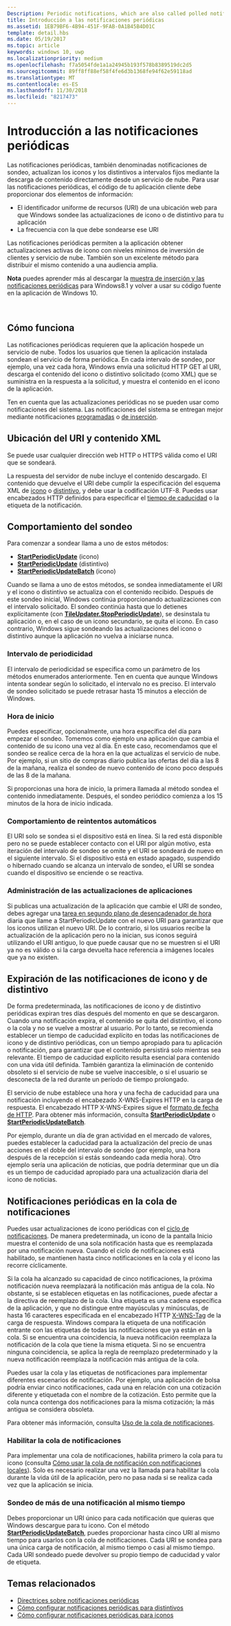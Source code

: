 ```yaml
---
Description: Periodic notifications, which are also called polled notifications, update tiles and badges at a fixed interval by downloading content from a cloud service.
title: Introducción a las notificaciones periódicas
ms.assetid: 1EB79BF6-4B94-451F-9FAB-0A1B45B4D01C
template: detail.hbs
ms.date: 05/19/2017
ms.topic: article
keywords: windows 10, uwp
ms.localizationpriority: medium
ms.openlocfilehash: f7a5054fde1a1a24945b193f578b8389519dc2d5
ms.sourcegitcommit: 89ff8ff88ef58f4fe6d3b1368fe94f62e59118ad
ms.translationtype: MT
ms.contentlocale: es-ES
ms.lasthandoff: 11/30/2018
ms.locfileid: "8217473"
---
```

# <a name="periodic-notification-overview"></a>Introducción a las notificaciones periódicas
 


Las notificaciones periódicas, también denominadas notificaciones de sondeo, actualizan los iconos y los distintivos a intervalos fijos mediante la descarga de contenido directamente desde un servicio de nube. Para usar las notificaciones periódicas, el código de tu aplicación cliente debe proporcionar dos elementos de información:

-   El identificador uniforme de recursos (URI) de una ubicación web para que Windows sondee las actualizaciones de icono o de distintivo para tu aplicación
-   La frecuencia con la que debe sondearse ese URI

Las notificaciones periódicas permiten a la aplicación obtener actualizaciones activas de icono con niveles mínimos de inversión de clientes y servicio de nube. También son un excelente método para distribuir el mismo contenido a una audiencia amplia.

**Nota**  puedes aprender más al descargar la [muestra de inserción y las notificaciones periódicas](http://go.microsoft.com/fwlink/p/?linkid=231476) para Windows8.1 y volver a usar su código fuente en la aplicación de Windows 10.

 

## <a name="how-it-works"></a>Cómo funciona


Las notificaciones periódicas requieren que la aplicación hospede un servicio de nube. Todos los usuarios que tienen la aplicación instalada sondean el servicio de forma periódica. En cada intervalo de sondeo, por ejemplo, una vez cada hora, Windows envía una solicitud HTTP GET al URI, descarga el contenido del icono o distintivo solicitado (como XML) que se suministra en la respuesta a la solicitud, y muestra el contenido en el icono de la aplicación.

Ten en cuenta que las actualizaciones periódicas no se pueden usar como notificaciones del sistema. Las notificaciones del sistema se entregan mejor mediante notificaciones [programadas](https://msdn.microsoft.com/library/windows/apps/hh465417) o [de inserción](https://msdn.microsoft.com/library/windows/apps/xaml/hh868252).

## <a name="uri-location-and-xml-content"></a>Ubicación del URI y contenido XML


Se puede usar cualquier dirección web HTTP o HTTPS válida como el URI que se sondeará.

La respuesta del servidor de nube incluye el contenido descargado. El contenido que devuelve el URI debe cumplir la especificación del esquema XML de [icono](adaptive-tiles-schema.md) o [distintivo](https://msdn.microsoft.com/library/windows/apps/br212851), y debe usar la codificación UTF-8. Puedes usar encabezados HTTP definidos para especificar el [tiempo de caducidad](#expiration-of-tile-and-badge-notifications) o la etiqueta de la notificación.

## <a name="polling-behavior"></a>Comportamiento del sondeo


Para comenzar a sondear llama a uno de estos métodos:

-   [**StartPeriodicUpdate**](https://docs.microsoft.com/uwp/api/Windows.UI.Notifications.TileUpdater#Windows_UI_Notifications_TileUpdater_StartPeriodicUpdate_Windows_Foundation_Uri_Windows_Foundation_DateTime_Windows_UI_Notifications_PeriodicUpdateRecurrence_) (icono)
-   [**StartPeriodicUpdate**](https://docs.microsoft.com/uwp/api/Windows.UI.Notifications.BadgeUpdater#Windows_UI_Notifications_BadgeUpdater_StartPeriodicUpdate_Windows_Foundation_Uri_Windows_Foundation_DateTime_Windows_UI_Notifications_PeriodicUpdateRecurrence_) (distintivo)
-   [**StartPeriodicUpdateBatch**](https://docs.microsoft.com/uwp/api/Windows.UI.Notifications.TileUpdater#Windows_UI_Notifications_TileUpdater_StartPeriodicUpdateBatch_Windows_Foundation_Collections_IIterable_1_Windows_UI_Notifications_PeriodicUpdateRecurrence_) (icono)

Cuando se llama a uno de estos métodos, se sondea inmediatamente el URI y el icono o distintivo se actualiza con el contenido recibido. Después de este sondeo inicial, Windows continúa proporcionando actualizaciones con el intervalo solicitado. El sondeo continúa hasta que lo detienes explícitamente (con [**TileUpdater.StopPeriodicUpdate**](https://docs.microsoft.com/uwp/api/Windows.UI.Notifications.TileUpdater.StopPeriodicUpdate)), se desinstala tu aplicación o, en el caso de un icono secundario, se quita el icono. En caso contrario, Windows sigue sondeando las actualizaciones del icono o distintivo aunque la aplicación no vuelva a iniciarse nunca.

### <a name="the-recurrence-interval"></a>Intervalo de periodicidad

El intervalo de periodicidad se especifica como un parámetro de los métodos enumerados anteriormente. Ten en cuenta que aunque Windows intenta sondear según lo solicitado, el intervalo no es preciso. El intervalo de sondeo solicitado se puede retrasar hasta 15 minutos a elección de Windows.

### <a name="the-start-time"></a>Hora de inicio

Puedes especificar, opcionalmente, una hora específica del día para empezar el sondeo. Tomemos como ejemplo una aplicación que cambia el contenido de su icono una vez al día. En este caso, recomendamos que el sondeo se realice cerca de la hora en la que actualizas el servicio de nube. Por ejemplo, si un sitio de compras diario publica las ofertas del día a las 8 de la mañana, realiza el sondeo de nuevo contenido de icono poco después de las 8 de la mañana.

Si proporcionas una hora de inicio, la primera llamada al método sondea el contenido inmediatamente. Después, el sondeo periódico comienza a los 15 minutos de la hora de inicio indicada.

### <a name="automatic-retry-behavior"></a>Comportamiento de reintentos automáticos

El URI solo se sondea si el dispositivo está en línea. Si la red está disponible pero no se puede establecer contacto con el URI por algún motivo, esta iteración del intervalo de sondeo se omite y el URI se sondeará de nuevo en el siguiente intervalo. Si el dispositivo está en estado apagado, suspendido o hibernado cuando se alcanza un intervalo de sondeo, el URI se sondea cuando el dispositivo se enciende o se reactiva.

### <a name="handling-app-updates"></a>Administración de las actualizaciones de aplicaciones

Si publicas una actualización de la aplicación que cambie el URI de sondeo, debes agregar una [tarea en segundo plano de desencadenador de hora](../../../launch-resume/run-a-background-task-on-a-timer-.md) diaria que llame a StartPeriodicUpdate con el nuevo URI para garantizar que los iconos utilizan el nuevo URI. De lo contrario, si los usuarios recibe la actualización de la aplicación pero no la inician, sus iconos seguirá utilizando el URI antiguo, lo que puede causar que no se muestren si el URI ya no es válido o si la carga devuelta hace referencia a imágenes locales que ya no existen.

## <a name="expiration-of-tile-and-badge-notifications"></a>Expiración de las notificaciones de icono y de distintivo


De forma predeterminada, las notificaciones de icono y de distintivo periódicas expiran tres días después del momento en que se descargaron. Cuando una notificación expira, el contenido se quita del distintivo, el icono o la cola y no se vuelve a mostrar al usuario. Por lo tanto, se recomienda establecer un tiempo de caducidad explícito en todas las notificaciones de icono y de distintivo periódicas, con un tiempo apropiado para tu aplicación o notificación, para garantizar que el contenido persistirá solo mientras sea relevante. El tiempo de caducidad explícito resulta esencial para contenido con una vida útil definida. También garantiza la eliminación de contenido obsoleto si el servicio de nube se vuelve inaccesible, o si el usuario se desconecta de la red durante un período de tiempo prolongado.

El servicio de nube establece una hora y una fecha de caducidad para una notificación incluyendo el encabezado X-WNS-Expires HTTP en la carga de respuesta. El encabezado HTTP X-WNS-Expires sigue el [formato de fecha de HTTP](http://go.microsoft.com/fwlink/p/?linkid=253706). Para obtener más información, consulta [**StartPeriodicUpdate**](https://docs.microsoft.com/uwp/api/Windows.UI.Notifications.TileUpdater#Windows_UI_Notifications_TileUpdater_StartPeriodicUpdate_Windows_Foundation_Uri_Windows_Foundation_DateTime_Windows_UI_Notifications_PeriodicUpdateRecurrence_) o [**StartPeriodicUpdateBatch**](https://docs.microsoft.com/uwp/api/Windows.UI.Notifications.TileUpdater#Windows_UI_Notifications_TileUpdater_StartPeriodicUpdateBatch_Windows_Foundation_Collections_IIterable_1_Windows_UI_Notifications_PeriodicUpdateRecurrence_).

Por ejemplo, durante un día de gran actividad en el mercado de valores, puedes establecer la caducidad para la actualización del precio de unas acciones en el doble del intervalo de sondeo (por ejemplo, una hora después de la recepción si estás sondeando cada media hora). Otro ejemplo sería una aplicación de noticias, que podría determinar que un día es un tiempo de caducidad apropiado para una actualización diaria del icono de noticias.

## <a name="periodic-notifications-in-the-notification-queue"></a>Notificaciones periódicas en la cola de notificaciones


Puedes usar actualizaciones de icono periódicas con el [ciclo de notificaciones](https://msdn.microsoft.com/library/windows/apps/hh781199). De manera predeterminada, un icono de la pantalla Inicio muestra el contenido de una sola notificación hasta que es reemplazada por una notificación nueva. Cuando el ciclo de notificaciones está habilitado, se mantienen hasta cinco notificaciones en la cola y el icono las recorre cíclicamente.

Si la cola ha alcanzado su capacidad de cinco notificaciones, la próxima notificación nueva reemplazará la notificación más antigua de la cola. No obstante, si se establecen etiquetas en las notificaciones, puede afectar a la directiva de reemplazo de la cola. Una etiqueta es una cadena específica de la aplicación, y que no distingue entre mayúsculas y minúsculas, de hasta 16 caracteres especificada en el encabezado HTTP [X-WNS-Tag](https://msdn.microsoft.com/library/windows/apps/hh465435.aspx#pncodes_x_wns_tag) de la carga de respuesta. Windows compara la etiqueta de una notificación entrante con las etiquetas de todas las notificaciones que ya están en la cola. Si se encuentra una coincidencia, la nueva notificación reemplaza la notificación de la cola que tiene la misma etiqueta. Si no se encuentra ninguna coincidencia, se aplica la regla de reemplazo predeterminado y la nueva notificación reemplaza la notificación más antigua de la cola.

Puedes usar la cola y las etiquetas de notificaciones para implementar diferentes escenarios de notificación. Por ejemplo, una aplicación de bolsa podría enviar cinco notificaciones, cada una en relación con una cotización diferente y etiquetada con el nombre de la cotización. Esto permite que la cola nunca contenga dos notificaciones para la misma cotización; la más antigua se considera obsoleta.

Para obtener más información, consulta [Uso de la cola de notificaciones](https://msdn.microsoft.com/library/windows/apps/hh781199).

### <a name="enabling-the-notification-queue"></a>Habilitar la cola de notificaciones

Para implementar una cola de notificaciones, habilita primero la cola para tu icono (consulta [Cómo usar la cola de notificación con notificaciones locales](https://blogs.msdn.microsoft.com/tiles_and_toasts/2016/01/05/quickstart-how-to-use-the-tile-notification-queue-with-local-notifications/)). Solo es necesario realizar una vez la llamada para habilitar la cola durante la vida útil de la aplicación, pero no pasa nada si se realiza cada vez que la aplicación se inicia.

### <a name="polling-for-more-than-one-notification-at-a-time"></a>Sondeo de más de una notificación al mismo tiempo

Debes proporcionar un URI único para cada notificación que quieras que Windows descargue para tu icono. Con el método [**StartPeriodicUpdateBatch**](https://docs.microsoft.com/uwp/api/Windows.UI.Notifications.TileUpdater#Windows_UI_Notifications_TileUpdater_StartPeriodicUpdateBatch_Windows_Foundation_Collections_IIterable_1_Windows_UI_Notifications_PeriodicUpdateRecurrence_), puedes proporcionar hasta cinco URI al mismo tiempo para usarlos con la cola de notificaciones. Cada URI se sondea para una única carga de notificación, al mismo tiempo o casi al mismo tiempo. Cada URI sondeado puede devolver su propio tiempo de caducidad y valor de etiqueta.

## <a name="related-topics"></a>Temas relacionados


* [Directrices sobre notificaciones periódicas](https://msdn.microsoft.com/library/windows/apps/hh761461)
* [Cómo configurar notificaciones periódicas para distintivos](https://msdn.microsoft.com/library/windows/apps/hh761476)
* [Cómo configurar notificaciones periódicas para iconos](https://msdn.microsoft.com/library/windows/apps/hh761476)
 
